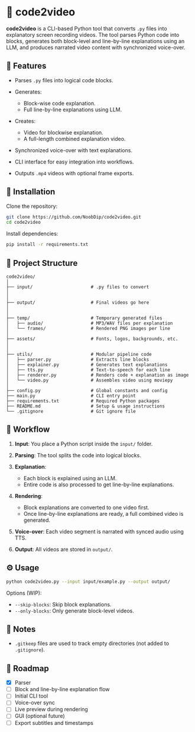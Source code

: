 # 🎥 code2video

**code2video** is a CLI-based Python tool that converts `.py` files into explanatory screen recording videos. The tool parses Python code into blocks, generates both block-level and line-by-line explanations using an LLM, and produces narrated video content with synchronized voice-over.

## 🔧 Features

* Parses `.py` files into logical code blocks.
* Generates:

  * Block-wise code explanation.
  * Full line-by-line explanations using LLM.
* Creates:

  * Video for blockwise explanation.
  * A full-length combined explanation video.
* Synchronized voice-over with text explanations.
* CLI interface for easy integration into workflows.
* Outputs `.mp4` videos with optional frame exports.

## 🚀 Installation

Clone the repository:

```bash
git clone https://github.com/NoobDip/code2video.git
cd code2video
```

Install dependencies:

```bash
pip install -r requirements.txt
```

## 📁 Project Structure

```
code2video/
│
├── input/                      # .py files to convert
│   
│
├── output/                     # Final videos go here
│   
│
├── temp/                       # Temporary generated files
│   ├── audio/                  # MP3/WAV files per explanation
│   └── frames/                 # Rendered PNG images per line
│
├── assets/                     # Fonts, logos, backgrounds, etc.
│   
│
├── utils/                      # Modular pipeline code
│   ├── parser.py               # Extracts line blocks
│   ├── explainer.py            # Generates text explanations
│   ├── tts.py                  # Text-to-speech for each line
│   ├── renderer.py             # Renders code + explanation as image
│   └── video.py                # Assembles video using moviepy
│
├── config.py                   # Global constants and config
├── main.py                     # CLI entry point
├── requirements.txt            # Required Python packages
├── README.md                   # Setup & usage instructions
└── .gitignore                  # Git ignore file
```

## 🧠 Workflow

1. **Input**: You place a Python script inside the `input/` folder.
2. **Parsing**: The tool splits the code into logical blocks.
3. **Explanation**:

   * Each block is explained using an LLM.
   * Entire code is also processed to get line-by-line explanations.
4. **Rendering**:

   * Block explanations are converted to one video first.
   * Once line-by-line explanations are ready, a full combined video is generated.
5. **Voice-over**: Each video segment is narrated with synced audio using TTS.
6. **Output**: All videos are stored in `output/`.

## ⚙️ Usage

```bash
python code2video.py --input input/example.py --output output/
```

Options (WIP):

* `--skip-blocks`: Skip block explanations.
* `--only-blocks`: Only generate block-level videos.

## 🧪 Notes

* `.gitkeep` files are used to track empty directories (not added to `.gitignore`).

## 📌 Roadmap

* [x] Parser
* [ ] Block and line-by-line explanation flow
* [ ] Initial CLI tool
* [ ] Voice-over sync
* [ ] Live preview during rendering
* [ ] GUI (optional future)
* [ ] Export subtitles and timestamps